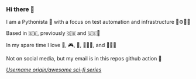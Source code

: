 ### Hi there 👋

I am a Pythonista 🐍 with a focus on test automation and infrastructure 🧪⚙️👨‍💻

Based in 🇸🇪, previously 🇬🇧 and 🇺🇸🌁

In my spare time I love 🥋, 🎮, 🏃, 🏋🏼‍♀️, and 👨🏻‍🍳

Not on social media, but my email is in this repos github action 🤫

[*Username origin/awesome sci-fi series*](https://three-body-problem.fandom.com/wiki/Sophons)
 
 
 
 
 
 
 
 
 
 
 
 
 
 
 
 
 
 
 
 
 
 
 
 
 
 
 
 
 
 
 
 
 
 
 
 
 
 
 
 
 
 
 
 
 
 
 
 
 
 
 
 
 
 
 
 
 
 
 
 
 
 
 
 
 
 
 
 
 
 
 
 
 
 
 
 
 
 
 
 
 
 
 
 
 
 
 
 
 
 
 
 
 
 
 
 
 
 
 
 
 
 
 
 
 
 
 
 
 
 
 
 
 
 
 
 
 
 
 
 
 
 
 
 
 
 
 
 
 
 
 
 
 
 
 
 
 
 
 
 
 
 
 
 
 
 
 
 
 
 
 
 
 
 
 
 
 
 
 
 
 
 
 
 
 
 
 
 
 
 
 
 
 
 
 
 
 
 
 
 
 
 
 
 
 
 
 
 
 
 
 
 
 
 
 
 
 
 
 
 
 
 
 
 
 
 
 
 
 
 
 
 
 
 
 
 
 
 
 
 
 
 
 
 
 
 
 
 
 
 
 
 
 
 
 
 
 
 
 
 
 
 
 
 
 
 
 
 
 
 
 
 
 
 
 
 
 
 
 
 
 
 
 
 
 
 
 
 
 
 
 
 
 
 
 
 
 
 
 
 
 
 
 
 
 
 
 
 
 
 
 
 
 
 
 
 
 
 
 
 
 
 
 
 
 
 
 
 
 
 
 
 
 
 
 
 
 
 
 
 
 
 
 
 
 
 
 
 
 
 
 
 
 
 
 
 
 
 
 
 
 
 
 
 
 
 
 
 
 
 
 
 
 
 
 
 
 
 
 
 
 
 
 
 
 
 
 
 
 
 
 
 
 
 
 
 
 
 
 
 
 
 
 
 
 
 
 
 
 
 
 
 
 
 
 
 
 
 
 
 
 
 
 
 
 
 
 
 
 
 
 
 
 
 
 
 
 
 
 
 
 
 
 
 
 
 
 
 
 
 
 
 
 
 
 
 
 
 
 
 
 
 
 
 
 
 
 
 
 
 
 
 
 
 
 
 
 
 
 
 
 
 
 
 
 
 
 
 
 
 
 
 
 
 
 
 
 
 
 
 
 
 
 
 
 
 
 
 
 
 
 
 
 
 
 
 
 
 
 
 
 
 
 
 
 
 
 
 
 
 
 
 
 
 
 
 
 
 
 
 
 
 
 
 
 
 
 
 
 
 
 
 
 
 
 
 
 
 
 
 
 
 
 
 
 
 
 
 
 
 
 
 
 
 
 
 
 
 
 
 
 
 
 
 
 
 
 
 
 
 
 
 
 
 
 
 
 
 
 
 
 
 
 
 
 
 
 
 
 
 
 
 
 
 
 
 
 
 
 
 
 
 
 
 
 
 
 
 
 
 
 
 
 
 
 
 
 
 
 
 
 
 
 
 
 
 
 
 
 
 
 
 
 
 
 
 
 
 
 
 
 
 
 
 
 
 
 
 
 
 
 
 
 
 
 
 
 
 
 
 
 
 
 
 
 
 
 
 
 
 
 
 
 
 
 
 
 
 
 
 
 
 
 
 
 
 
 
 
 
 
 
 
 
 
 
 
 
 
 
 
 
 
 
 
 
 
 
 
 
 
 
 
 
 
 
 
 
 
 
 
 
 
 
 
 
 
 
 
 
 
 
 
 
 
 
 
 
 
 
 
 
 
 
 
 
 
 
 
 
 
 
 
 
 
 
 
 
 
 
 
 
 
 
 
 
 
 
 
 
 
 
 
 
 
 
 
 
 
 
 
 
 
 
 
 
 
 
 
 
 
 
 
 
 
 
 
 
 
 
 
 
 
 
 
 
 
 
 
 
 
 
 
 
 
 
 
 
 
 
 
 
 
 
 
 
 
 
 
 
 
 
 
 
 
 
 
 
 
 
 
 
 
 
 
 
 
 
 
 
 
 
 
 
 
 
 
 
 
 
 
 
 
 
 
 
 
 
 
 
 
 
 
 
 
 
 
 
 
 
 
 
 
 
 
 
 
 
 
 
 
 
 
 
 
 
 
 
 
 
 
 
 
 
 
 
 
 
 
 
 
 
 
 
 
 
 
 
 
 
 
 
 
 
 
 
 
 
 
 
 
 
 
 
 
 
 
 
 
 
 
 
 
 
 
 
 
 
 
 
 
 
 
 
 
 
 
 
 
 
 
 
 
 
 
 
 
 
 
 
 
 
 
 
 
 
 
 
 
 
 
 
 
 
 
 
 
 
 
 
 
 
 
 
 
 
 
 
 
 
 
 
 
 
 
 
 
 
 
 
 
 
 
 
 
 
 
 
 
 
 
 
 
 
 
 
 
 
 
 
 
 
 
 
 
 
 
 
 
 
 
 
 
 
 
 
 
 
 
 
 
 
 
 
 
 
 
 
 
 
 
 
 
 
 
 
 
 
 
 
 
 
 
 
 
 
 
 
 
 
 
 
 
 
 
 
 
 
 
 
 
 
 
 
 
 
 
 
 
 
 
 
 
 
 
 
 
 
 
 
 
 
 
 
 
 
 
 
 
 
 
 
 
 
 
 
 
 
 
 
 
 
 
 
 
 
 
 
 
 
 
 
 
 
 
 
 
 
 
 
 
 
 
 
 
 
 
 
 
 
 
 
 
 
 
 
 
 
 
 
 
 
 
 
 
 
 
 
 
 
 
 
 
 
 
 
 
 
 
 
 
 
 
 
 
 
 
 
 
 
 
 
 
 
 
 
 
 
 
 
 
 
 
 
 
 
 
 
 
 
 
 
 
 
 
 
 
 
 
 
 
 
 
 
 
 
 
 
 
 
 
 
 
 
 
 
 
 
 
 
 
 
 
 
 
 
 
 
 
 
 
 
 
 
 
 
 
 
 
 
 
 
 
 
 
 
 
 
 
 
 
 
 
 
 
 
 
 
 
 
 
 
 
 
 
 
 
 
 
 
 
 
 
 
 
 
 
 
 
 
 
 
 
 
 
 
 
 
 
 
 
 
 
 
 
 
 
 
 
 
 
 
 
 
 
 
 
 
 
 
 
 
 
 
 
 
 
 
 
 
 
 
 
 
 
 
 
 
 
 
 
 
 
 
 
 
 
 
 
 
 
 
 
 
 
 
 
 
 
 
 
 
 
 
 
 
 
 
 
 
 
 
 
 
 
 
 
 
 
 
 
 
 
 
 
 
 
 
 
 
 
 
 
 
 
 
 
 
 
 
 
 
 
 
 
 
 
 
 
 
 
 
 
 
 
 
 
 
 
 
 
 
 
 
 
 
 
 
 
 
 
 
 
 
 
 
 
 
 
 
 
 
 
 
 
 
 
 
 
 
 
 
 
 
 
 
 
 
 
 
 
 
 
 
 
 
 
 
 
 
 
 
 
 
 
 
 
 
 
 
 
 
 
 
 
 
 
 
 
 
 
 
 
 
 
 
 
 
 
 
 
 
 
 
 
 
 
 
 
 
 
 
 
 
 
 
 
 
 
 
 
 
 
 
 
 
 
 
 
 
 
 
 
 
 
 
 
 
 
 
 
 
 
 
 
 
 
 
 
 
 
 
 
 
 
 
 
 
 
 
 
 
 
 
 
 
 
 
 
 
 
 
 
 
 
 
 
 
 
 
 
 
 
 
 
 
 
 
 
 
 
 
 
 
 
 
 
 
 
 
 
 
 
 
 
 
 
 
 
 
 
 
 
 
 
 
 
 
 
 
 
 
 
 
 
 
 
 
 
 
 
 
 
 
 
 
 
 
 
 
 
 
 
 
 
 
 
 
 
 
 
 
 
 
 
 
 
 
 
 
 
 
 
 
 
 
 
 
 
 
 
 
 
 
 
 
 
 
 
 
 
 
 
 
 
 
 
 
 
 
 
 
 
 
 
 
 
 
 
 
 
 
 
 
 
 
 
 
 
 
 
 
 
 
 
 
 
 
 
 
 
 
 
 
 
 
 
 
 
 
 
 
 
 
 
 
 
 
 
 
 
 
 
 
 
 
 
 
 
 
 
 
 
 
 
 
 
 
 
 
 
 
 
 
 
 
 
 
 
 
 
 
 
 
 
 
 
 
 
 
 
 
 
 
 
 
 
 
 
 
 
 
 
 
 
 
 
 
 
 
 
 
 
 
 
 
 
 
 
 
 
 
 
 
 
 
 
 
 
 
 
 
 
 
 
 
 
 
 
 
 
 
 
 
 
 
 
 
 
 
 
 
 
 
 
 
 
 
 
 
 
 
 
 
 
 
 
 
 
 
 
 
 
 
 
 
 
 
 
 
 
 
 
 
 
 
 
 
 
 
 
 
 
 
 
 
 
 
 
 
 
 
 
 
 
 
 
 
 
 
 
 
 
 
 
 
 
 
 
 
 
 
 
 
 
 
 
 
 
 
 
 
 
 
 
 
 
 
 
 
 
 
 
 
 
 
 
 
 
 
 
 
 
 
 
 
 
 
 
 
 
 
 
 
 
 
 
 
 
 
 
 
 
 
 
 
 
 
 
 
 
 
 
 
 
 
 
 
 
 
 
 
 
 
 
 
 
 
 
 
 
 
 
 
 
 
 
 
 
 
 
 
 
 
 
 
 
 
 
 
 
 
 
 
 
 
 
 
 
 
 
 
 
 
 
 
 
 
 
 
 
 
 
 
 
 
 
 
 
 
 
 
 
 
 
 
 
 
 
 
 
 
 
 
 
 
 
 
 
 
 
 
 
 
 
 
 
 
 
 
 
 
 
 
 
 
 
 
 
 
 
 
 
 
 
 
 
 
 
 
 
 
 
 
 
 
 
 
 
 
 
 
 
 
 
 
 
 
 
 
 
 
 
 
 
 
 
 
 
 
 
 
 
 
 
 
 
 
 
 
 
 
 
 
 
 
 
 
 
 
 
 
 
 
 
 
 
 
 
 
 
 
 
 
 
 
 
 
 
 
 
 
 
 
 
 
 
 
 
 
 
 
 
 
 
 
 
 
 
 
 
 
 
 
 
 
 
 
 
 
 
 
 
 
 
 
 
 
 
 
 
 
 
 
 
 
 
 
 
 
 
 
 
 
 
 
 
 
 
 
 
 
 
 
 
 
 
 
 
 
 
 
 
 
 
 
 
 
 
 
 
 
 
 
 
 
 
 
 
 
 
 
 
 
 
 
 
 
 
 
 
 
 
 
 
 
 
 
 
 
 
 
 
 
 
 
 
 
 
 
 
 
 
 
 
 
 
 
 
 
 
 
 
 
 
 
 
 
 
 
 
 
 
 
 
 
 
 
 
 
 
 
 
 
 
 
 
 
 
 
 
 
 
 
 
 
 
 
 
 
 
 
 
 
 
 
 
 
 
 
 
 
 
 
 
 
 
 
 
 
 
 
 
 
 
 
 
 
 
 
 
 
 
 
 
 
 
 
 
 
 
 
 
 
 
 
 
 
 
 
 
 
 
 
 
 
 
 
 
 
 
 
 
 
 
 
 
 
 
 
 
 
 
 
 
 
 
 
 
 
 
 
 
 
 
 
 
 
 
 
 
 
 
 
 
 
 
 
 
 
 
 
 
 
 
 
 
 
 
 
 
 
 
 
 
 
 
 
 
 
 
 
 
 
 
 
 
 
 
 
 
 
 
 
 
 
 
 
 
 
 
 
 
 
 
 
 
 
 
 
 
 
 
 
 
 
 
 
 
 
 
 
 
 
 
 
 
 
 
 
 
 
 
 
 
 
 
 
 
 
 
 
 
 
 
 
 
 
 
 
 
 
 
 
 
 
 
 
 
 
 
 
 
 
 
 
 
 
 
 
 
 
 
 
 
 
 
 
 
 
 
 
 
 
 
 
 
 
 
 
 
 
 
 
 
 
 
 
 
 
 
 
 
 
 
 
 
 
 
 
 
 
 
 
 
 
 
 
 
 
 
 
 
 
 
 
 
 
 
 
 
 
 
 
 
 
 
 
 
 
 
 
 
 
 
 
 
 
 
 
 
 
 
 
 
 
 
 
 
 
 
 
 
 
 
 
 
 
 
 
 
 
 
 
 
 
 
 
 
 
 
 
 
 
 
 
 
 
 
 
 
 
 
 
 
 
 
 
 
 
 
 
 
 
 
 
 
 
 
 
 
 
 
 
 
 
 
 
 
 
 
 
 
 
 
 
 
 
 
 
 
 
 
 
 
 
 
 
 
 
 
 
 
 
 
 
 
 
 
 
 
 
 
 
 
 
 
 
 
 
 
 
 
 
 
 
 
 
 
 
 
 
 
 
 
 
 
 
 
 
 
 
 
 
 
 
 
 
 
 
 
 
 
 
 
 
 
 
 
 
 
 
 
 
 
 
 
 
 
 
 
 
 
 
 
 
 
 
 
 
 
 
 
 
 
 
 
 
 
 
 
 
 
 
 
 
 
 
 
 
 
 
 
 
 
 
 
 
 
 
 
 
 
 
 
 
 
 
 
 
 
 
 
 
 
 
 
 
 
 
 
 
 
 
 
 
 
 
 
 
 
 
 
 
 
 
 
 
 
 
 
 
 
 
 
 
 
 
 
 
 
 
 
 
 
 
 
 
 
 
 
 
 
 
 
 
 
 
 
 
 
 
 
 
 
 
 
 
 
 
 
 
 
 
 
 
 
 
 
 
 
 
 
 
 
 
 
 
 
 
 
 
 
 
 
 
 
 
 
 
 
 
 
 
 
 
 
 
 
 
 
 
 
 
 
 
 
 
 
 
 
 
 
 
 
 
 
 
 
 
 
 
 
 
 
 
 
 
 
 
 
 
 
 
 
 
 
 
 
 
 
 
 
 
 
 
 
 
 
 
 
 
 
 
 
 
 
 
 
 
 
 
 
 
 
 
 
 
 
 
 
 
 
 
 
 
 
 
 
 
 
 
 
 
 
 
 
 
 
 
 
 
 
 
 
 
 
 
 
 
 
 
 
 
 
 
 
 
 
 
 
 
 
 
 
 
 
 
 
 
 
 
 
 
 
 
 
 
 
 
 
 
 
 
 
 
 
 
 
 
 
 
 
 
 
 
 
 
 
 
 
 
 
 
 
 
 
 
 
 
 
 
 
 
 
 
 
 
 
 
 
 
 
 
 
 
 
 
 
 
 
 
 
 
 
 
 
 
 
 
 
 
 
 
 
 
 
 
 
 
 
 
 
 
 
 
 
 
 
 
 
 
 
 
 
 
 
 
 
 
 
 
 
 
 
 
 
 
 
 
 
 
 
 
 
 
 
 
 
 
 
 
 
 
 
 
 
 
 
 
 
 
 
 
 
 
 
 
 
 
 
 
 
 
 
 
 
 
 
 
 
 
 
 
 
 
 
 
 
 
 
 
 
 
 
 
 
 
 
 
 
 
 
 
 
 
 
 
 
 
 
 
 
 
 
 
 
 
 
 
 
 
 
 
 
 
 
 
 
 
 
 
 
 
 
 
 
 
 
 
 
 
 
 
 
 
 
 
 
 
 
 
 
 
 
 
 
 
 
 
 
 
 
 
 
 
 
 
 
 
 
 
 
 
 
 
 
 
 
 
 
 
 
 
 
 
 
 
 
 
 
 
 
 
 
 
 
 
 
 
 
 
 
 
 
 
 
 
 
 
 
 
 
 
 
 
 
 
 
 
 
 
 
 
 
 
 
 
 
 
 
 
 
 
 
 
 
 
 
 
 
 
 
 
 
 
 
 
 
 
 
 
 
 
 
 
 
 
 
 
 
 
 
 
 
 
 
 
 
 
 
 
 
 
 
 
 
 
 
 
 
 
 
 
 
 
 
 
 
 
 
 
 
 
 
 
 
 
 
 
 
 
 
 
 
 
 
 
 
 
 
 
 
 
 
 
 
 
 
 
 
 
 
 
 
 
 
 
 
 
 
 
 
 
 
 
 
 
 
 
 
 
 
 
 
 
 
 
 
 
 
 
 
 
 
 
 
 
 
 
 
 
 
 
 
 
 
 
 
 
 
 
 
 
 
 
 
 
 
 
 
 
 
 
 
 
 
 
 
 
 
 
 
 
 
 
 
 
 
 
 
 
 
 
 
 
 
 
 
 
 
 
 
 
 
 
 
 
 
 
 
 
 
 
 
 
 
 
 
 
 
 
 
 
 
 
 
 
 
 
 
 
 
 
 
 
 
 
 
 
 
 
 
 
 
 
 
 
 
 
 
 
 
 
 
 
 
 
 
 
 
 
 
 
 
 
 
 
 
 
 
 
 
 
 
 
 
 
 
 
 
 
 
 
 
 
 
 
 
 
 
 
 
 
 
 
 
 
 
 
 
 
 
 
 
 
 
 
 
 
 
 
 
 
 
 
 
 
 
 
 
 
 
 
 
 
 
 
 
 
 
 
 
 
 
 
 
 
 
 
 
 
 
 
 
 
 
 
 
 
 
 
 
 
 
 
 
 
 
 
 
 
 
 
 
 
 
 
 
 
 
 
 
 
 
 
 
 
 
 
 
 
 
 
 
 
 
 
 
 
 
 
 
 
 
 
 
 
 
 
 
 
 
 
 
 
 
 
 
 
 
 
 
 
 
 
 
 
 
 
 
 
 
 
 
 
 
 
 
 
 
 
 
 
 
 
 
 
 
 
 
 
 
 
 
 
 
 
 
 
 
 
 
 
 
 
 
 
 
 
 
 
 
 
 
 
 
 
 
 
 
 
 
 
 
 
 
 
 
 
 
 
 
 
 
 
 
 
 
 
 
 
 
 
 
 
 
 
 
 
 
 
 
 
 
 
 
 
 
 
 
 
 
 
 
 
 
 
 
 
 
 
 
 
 
 
 
 
 
 
 
 
 
 
 
 
 
 
 
 
 
 
 
 
 
 
 
 
 
 
 
 
 
 
 
 
 
 
 
 
 
 
 
 
 
 
 
 
 
 
 
 
 
 
 
 
 
 
 
 
 
 
 
 
 
 
 
 
 
 
 
 
 
 
 
 
 
 
 
 
 
 
 
 
 
 
 
 
 
 
 
 
 
 
 
 
 
 
 
 
 
 
 
 
 
 
 
 
 
 
 
 
 
 
 
 
 
 
 
 
 
 
 
 
 
 
 
 
 
 
 
 
 
 
 
 
 
 
 
 
 
 
 
 
 
 
 
 
 
 
 
 
 
 
 
 
 
 
 
 
 
 
 
 
 
 
 
 
 
 
 
 
 
 
 
 
 
 
 
 
 
 
 
 
 
 
 
 
 
 
 
 
 
 
 
 
 
 
 
 
 
 
 
 
 
 
 
 
 
 
 
 
 
 
 
 
 
 
 
 
 
 
 
 
 
 
 
 
 
 
 
 
 
 
 
 
 
 
 
 
 
 
 
 
 
 
 
 
 
 
 
 
 
 
 
 
 
 
 
 
 
 
 
 
 
 
 
 
 
 
 
 
 
 
 
 
 
 
 
 
 
 
 
 
 
 
 
 
 
 
 
 
 
 
 
 
 
 
 
 
 
 
 
 
 
 
 
 
 
 
 
 
 
 
 
 
 
 
 
 
 
 
 
 
 
 
 
 
 
 
 
 
 
 
 
 
 
 
 
 
 
 
 
 
 
 
 
 
 
 
 
 
 
 
 
 
 
 
 
 
 
 
 
 
 
 
 
 
 
 
 
 
 
 
 
 
 
 
 
 
 
 
 
 
 
 
 
 
 
 
 
 
 
 
 
 
 
 
 
 
 
 
 
 
 
 
 
 
 
 
 
 
 
 
 
 
 
 
 
 
 
 
 
 
 
 
 
 
 
 
 
 
 
 
 
 
 
 
 
 
 
 
 
 
 
 
 
 
 
 
 
 
 
 
 
 
 
 
 
 
 
 
 
 
 
 
 
 
 
 
 
 
 
 
 
 
 
 
 
 
 
 
 
 
 
 
 
 
 
 
 
 
 
 
 
 
 
 
 
 
 
 
 
 
 
 
 
 
 
 
 
 
 
 
 
 
 
 
 
 
 
 
 
 
 
 
 
 
 
 
 
 
 
 
 
 
 
 
 
 
 
 
 
 
 
 
 
 
 
 
 
 
 
 
 
 
 
 
 
 
 
 
 
 
 
 
 
 
 
 
 
 
 
 
 
 
 
 
 
 
 
 
 
 
 
 
 
 
 
 
 
 
 
 
 
 
 
 
 
 
 
 
 
 
 
 
 
 
 
 
 
 
 
 
 
 
 
 
 
 
 
 
 
 
 
 
 
 
 
 
 
 
 
 
 
 
 
 
 
 
 
 
 
 
 
 
 
 
 
 
 
 
 
 
 
 
 
 
 
 
 
 
 
 
 
 
 
 
 
 
 
 
 
 
 
 
 
 
 
 
 
 
 
 
 
 
 
 
 
 
 
 
 
 
 
 
 
 
 
 
 
 
 
 
 
 
 
 
 
 
 
 
 
 
 
 
 
 
 
 
 
 
 
 
 
 
 
 
 
 
 
 
 
 
 
 
 
 
 
 
 
 
 
 
 
 
 
 
 
 
 
 
 
 
 
 
 
 
 
 
 
 
 
 
 
 
 
 
 
 
 
 
 
 
 
 
 
 
 
 
 
 
 
 
 
 
 
 
 
 
 
 
 
 
 
 
 
 
 
 
 
 
 
 
 
 
 
 
 
 
 
 
 
 
 
 
 
 
 
 
 
 
 
 
 
 
 
 
 
 
 
 
 
 
 
 
 
 
 
 
 
 
 
 
 
 
 
 
 
 
 
 
 
 
 
 
 
 
 
 
 
 
 
 
 
 
 
 
 
 
 
 
 
 
 
 
 
 
 
 
 
 
 
 
 
 
 
 
 
 
 
 
 
 
 
 
 
 
 
 
 
 
 
 
 
 
 
 
 
 
 
 
 
 
 
 
 
 
 
 
 
 
 
 
 
 
 
 
 
 
 
 
 
 
 
 
 
 
 
 
 
 
 
 
 
 
 
 
 
 
 
 
 
 
 
 
 
 
 
 
 
 
 
 
 
 
 
 
 
 
 
 
 
 
 
 
 
 
 
 
 
 
 
 
 
 
 
 
 
 
 
 
 
 
 
 
 
 
 
 
 
 
 
 
 
 
 
 
 
 
 
 
 
 
 
 
 
 
 
 
 
 
 
 
 
 
 
 
 
 
 
 
 
 
 
 
 
 
 
 
 
 
 
 
 
 
 
 
 
 
 
 
 
 
 
 
 
 
 
 
 
 
 
 
 
 
 
 
 
 
 
 
 
 
 
 
 
 
 
 
 
 
 
 
 
 
 
 
 
 
 
 
 
 
 
 
 
 
 
 
 
 
 
 
 
 
 
 
 
 
 
 
 
 
 
 
 
 
 
 
 
 
 
 
 
 
 
 
 
 
 
 
 
 
 
 
 
 
 
 
 
 
 
 
 
 
 
 
 
 
 
 
 
 
 
 
 
 
 
 
 
 
 
 
 
 
 
 
 
 
 
 
 
 
 
 
 
 
 
 
 
 
 
 
 
 
 
 
 
 
 
 
 
 
 
 
 
 
 
 
 
 
 
 
 
 
 
 
 
 
 
 
 
 
 
 
 
 
 
 
 
 
 
 
 
 
 
 
 
 
 
 
 
 
 
 
 
 
 
 
 
 
 
 
 
 
 
 
 
 
 
 
 
 
 
 
 
 
 
 
 
 
 
 
 
 
 
 
 
 
 
 
 
 
 
 
 
 
 
 
 
 
 
 
 
 
 
 
 
 
 
 
 
 
 
 
 
 
 
 
 
 
 
 
 
 
 
 
 
 
 
 
 
 
 
 
 
 
 
 
 
 
 
 
 
 
 
 
 
 
 
 
 
 
 
 
 
 
 
 
 
 
 
 
 
 
 
 
 
 
 
 
 
 
 
 
 
 
 
 
 
 
 
 
 
 
 
 
 
 
 
 
 
 
 
 
 
 
 
 
 
 
 
 
 
 
 
 
 
 
 
 
 
 
 
 
 
 
 
 
 
 
 
 
 
 
 
 
 
 
 
 
 
 
 
 
 
 
 
 
 
 
 
 
 
 
 
 
 
 
 
 
 
 
 
 
 
 
 
 
 
 
 
 
 
 
 
 
 
 
 
 
 
 
 
 
 
 
 
 
 
 
 
 
 
 
 
 
 
 
 
 
 
 
 
 
 
 
 
 
 
 
 
 
 
 
 
 
 
 
 
 
 
 
 
 
 
 
 
 
 
 
 
 
 
 
 
 
 
 
 
 
 
 
 
 
 
 
 
 
 
 
 
 
 
 
 
 
 
 
 
 
 
 
 
 
 
 
 
 
 
 
 
 
 
 
 
 
 
 
 
 
 
 
 
 
 
 
 
 
 
 
 
 
 
 
 
 
 
 
 
 
 
 
 
 
 
 
 
 
 
 
 
 
 
 
 
 
 
 
 
 
 
 
 
 
 
 
 
 
 
 
 
 
 
 
 
 
 
 
 
 
 
 
 
 
 
 
 
 
 
 
 
 
 
 
 
 
 
 
 
 
 
 
 
 
 
 
 
 
 
 
 
 
 
 
 
 
 
 
 
 
 
 
 
 
 
 
 
 
 
 
 
 
 
 
 
 
 
 
 
 
 
 
 
 
 
 
 
 
 
 
 
 
 
 
 
 
 
 
 
 
 
 
 
 
 
 
 
 
 
 
 
 
 
 
 
 
 
 
 
 
 
 
 
 
 
 
 
 
 
 
 
 
 
 
 
 
 
 
 
 
 
 
 
 
 
 
 
 
 
 
 
 
 
 
 
 
 
 
 
 
 
 
 
 
 
 
 
 
 
 
 
 
 
 
 
 
 
 
 
 
 
 
 
 
 
 
 
 
 
 
 
 
 
 
 
 
 
 
 
 
 
 
 
 
 
 
 
 
 
 
 
 
 
 
 
 
 
 
 
 
 
 
 
 
 
 
 
 
 
 
 
 
 
 
 
 
 
 
 
 
 
 
 
 
 
 
 
 
 
 
 
 
 
 
 
 
 
 
 
 
 
 
 
 
 
 
 
 
 
 
 
 
 
 
 
 
 
 
 
 
 
 
 
 
 
 
 
 
 
 
 
 
 
 
 
 
 
 
 
 
 
 
 
 
 
 
 
 
 
 
 
 
 
 
 
 
 
 
 
 
 
 
 
 
 
 
 
 
 
 
 
 
 
 
 
 
 
 
 
 
 
 
 
 
 
 
 
 
 
 
 
 
 
 
 
 
 
 
 
 
 
 
 
 
 
 
 
 
 
 
 
 
 
 
 
 
 
 
 
 
 
 
 
 
 
 
 
 
 
 
 
 
 
 
 
 
 
 
 
 
 
 
 
 
 
 
 
 
 
 
 
 
 
 
 
 
 
 
 
 
 
 
 
 
 
 
 
 
 
 
 
 
 
 
 
 
 
 
 
 
 
 
 
 
 
 
 
 
 
 
 
 
 
 
 
 
 
 
 
 
 
 
 
 
 
 
 
 
 
 
 
 
 
 
 
 
 
 
 
 
 
 
 
 
 
 
 
 
 
 
 
 
 
 
 
 
 
 
 
 
 
 
 
 
 
 
 
 
 
 
 
 
 
 
 
 
 
 
 
 
 
 
 
 
 
 
 
 
 
 
 
 
 
 
 
 
 
 
 
 
 
 
 
 
 
 
 
 
 
 
 
 
 
 
 
 
 
 
 
 
 
 
 
 
 
 
 
 
 
 
 
 
 
 
 
 
 
 
 
 
 
 
 
 
 
 
 
 
 
 
 
 
 
 
 
 
 
 
 
 
 
 
 
 
 
 
 
 
 
 
 
 
 
 
 
 
 
 
 
 
 
 
 
 
 
 
 
 
 
 
 
 
 
 
 
 
 
 
 
 
 
 
 
 
 
 
 
 
 
 
 
 
 
 
 
 
 
 
 
 
 
 
 
 
 
 
 
 
 
 
 
 
 
 
 
 
 
 
 
 
 
 
 
 
 
 
 
 
 
 
 
 
 
 
 
 
 
 
 
 
 
 
 
 
 
 
 
 
 
 
 
 
 
 
 
 
 
 
 
 
 
 
 
 
 
 
 
 
 
 
 
 
 
 
 
 
 
 
 
 
 
 
 
 
 
 
 
 
 
 
 
 
 
 
 
 
 
 
 
 
 
 
 
 
 
 
 
 
 
 
 
 
 
 
 
 
 
 
 
 
 
 
 
 
 
 
 
 
 
 
 
 
 
 
 
 
 
 
 
 
 
 
 
 
 
 
 
 
 
 
 
 
 
 
 
 
 
 
 
 
 
 
 
 
 
 
 
 
 
 
 
 
 
 
 
 
 
 
 
 
 
 
 
 
 
 
 
 
 
 
 
 
 
 
 
 
 
 
 
 
 
 
 
 
 
 
 
 
 
 
 
 
 
 
 
 
 
 
 
 
 
 
 
 
 
 
 
 
 
 
 
 
 
 
 
 
 
 
 
 
 
 
 
 
 
 
 
 
 
 
 
 
 
 
 
 
 
 
 
 
 
 
 
 
 
 
 
 
 
 
 
 
 
 
 
 
 
 
 
 
 
 
 
 
 
 
 
 
 
 
 
 
 
 
 
 
 
 
 
 
 
 
 
 
 
 
 
 
 
 
 
 
 
 
 
 
 
 
 
 
 
 
 
 
 
 
 
 
 
 
 
 
 
 
 
 
 
 
 
 
 
 
 
 
 
 
 
 
 
 
 
 
 
 
 
 
 
 
 
 
 
 
 
 
 
 
 
 
 
 
 
 
 
 
 
 
 
 
 
 
 
 
 
 
 
 
 
 
 
 
 
 
 
 
 
 
 
 
 
 
 
 
 
 
 
 
 
 
 
 
 
 
 
 
 
 
 
 
 
 
 
 
 
 
 
 
 
 
 
 
 
 
 
 
 
 
 
 
 
 
 
 
 
 
 
 
 
 
 
 
 
 
 
 
 
 
 
 
 
 
 
 
 
 
 
 
 
 
 
 
 
 
 
 
 
 
 
 
 
 
 
 
 
 
 
 
 
 
 
 
 
 
 
 
 
 
 
 
 
 
 
 
 
 
 
 
 
 
 
 
 
 
 
 
 
 
 
 
 
 
 
 
 
 
 
 
 
 
 
 
 
 
 
 
 
 
 
 
 
 
 
 
 
 
 
 
 
 
 
 
 
 
 
 
 
 
 
 
 
 
 
 
 
 
 
 
 
 
 
 
 
 
 
 
 
 
 
 
 
 
 
 
 
 
 
 
 
 
 
 
 
 
 
 
 
 
 
 
 
 
 
 
 
 
 
 
 
 
 
 
 
 
 
 
 
 
 
 
 
 
 
 
 
 
 
 
 
 
 
 
 
 
 
 
 
 
 
 
 
 
 
 
 
 
 
 
 
 
 
 
 
 
 
 
 
 
 
 
 
 
 
 
 
 
 
 
 
 
 
 
 
 
 
 
 
 
 
 
 
 
 
 
 
 
 
 
 
 
 
 
 
 
 
 
 
 
 
 
 
 
 
 
 
 
 
 
 
 
 
 
 
 
 
 
 
 
 
 
 
 
 
 
 
 
 
 
 
 
 
 
 
 
 
 
 
 
 
 
 
 
 
 
 
 
 
 
 
 
 
 
 
 
 
 
 
 
 
 
 
 
 
 
 
 
 
 
 
 
 
 
 
 
 
 
 
 
 
 
 
 
 
 
 
 
 
 
 
 
 
 
 
 
 
 
 
 
 
 
 
 
 
 
 
 
 
 
 
 
 
 
 
 
 
 
 
 
 
 
 
 
 
 
 
 
 
 
 
 
 
 
 
 
 
 
 
 
 
 
 
 
 
 
 
 
 
 
 
 
 
 
 
 
 
 
 
 
 
 
 
 
 
 
 
 
 
 
 
 
 
 
 
 
 
 
 
 
 
 
 
 
 
 
 
 
 
 
 
 
 
 
 
 
 
 
 
 
 
 
 
 
 
 
 
 
 
 
 
 
 
 
 
 
 
 
 
 
 
 
 
 
 
 
 
 
 
 
 
 
 
 
 
 
 
 
 
 
 
 
 
 
 
 
 
 
 
 
 
 
 
 
 
 
 
 
 
 
 
 
 
 
 
 
 
 
 
 
 
 
 
 
 
 
 
 
 
 
 
 
 
 
 
 
 
 
 
 
 
 
 
 
 
 
 
 
 
 
 
 
 
 
 
 
 
 
 
 
 
 
 
 
 
 
 
 
 
 
 
 
 
 
 
 
 
 
 
 
 
 
 
 
 
 
 
 
 
 
 
 
 
 
 
 
 
 
 
 
 
 
 
 
 
 
 
 
 
 
 
 
 
 
 
 
 
 
 
 
 
 
 
 
 
 
 
 
 
 
 
 
 
 
 
 
 
 
 
 
 
 
 
 
 
 
 
 
 
 
 
 
 
 
 
 
 
 
 
 
 
 
 
 
 
 
 
 
 
 
 
 
 
 
 
 
 
 
 
 
 
 
 
 
 
 
 
 
 
 
 
 
 
 
 
 
 
 
 
 
 
 
 
 
 
 
 
 
 
 
 
 
 
 
 
 
 
 
 
 
 
 
 
 
 
 
 
 
 
 
 
 
 
 
 
 
 
 
 
 
 
 
 

